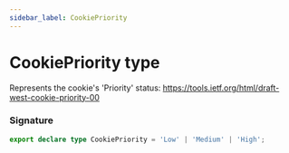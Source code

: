 ```yaml
---
sidebar_label: CookiePriority
---
```


# CookiePriority type

Represents the cookie's 'Priority' status: https://tools.ietf.org/html/draft-west-cookie-priority-00

### Signature

```typescript
export declare type CookiePriority = 'Low' | 'Medium' | 'High';
```
